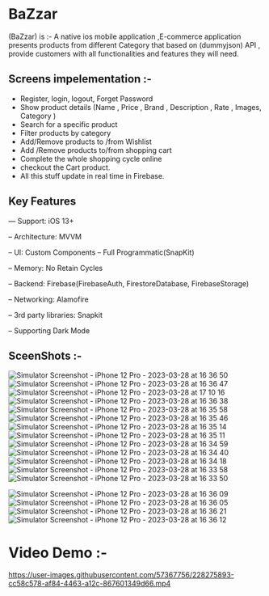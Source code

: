 # BaZzar
(BaZzar) is :-
A native ios mobile application ,E-commerce application presents products from different Category that based on (dummyjson) API , provide customers with all functionalities and features they will need.

## Screens impelementation :-
- Register, login, logout, Forget Password
- Show product details (Name , Price , Brand , Description , Rate , Images, Category )
- Search for a specific product
- Filter products by category
- Add/Remove products to /from Wishlist
- Add /Remove products to/from shopping cart
- Complete the whole shopping cycle online
-  checkout the Cart product.
-  All this stuff update in real time in Firebase.

## Key Features
— Support: iOS 13+

– Architecture: MVVM

– UI: Custom Components – Full Programmatic(SnapKit)

– Memory: No Retain Cycles

– Backend: Firebase(FirebaseAuth, FirestoreDatabase, FirebaseStorage)

– Networking: Alamofire

– 3rd party libraries: Snapkit

– Supporting Dark Mode


## SceenShots :-
![Simulator Screenshot - iPhone 12 Pro - 2023-03-28 at 16 36 50](https://user-images.githubusercontent.com/57367756/228286294-34703a0a-5cc2-432c-b9b1-ec955b1809a6.png)
![Simulator Screenshot - iPhone 12 Pro - 2023-03-28 at 16 36 47](https://user-images.githubusercontent.com/57367756/228286306-b1a90a07-8eee-4d49-80fc-52a3df6f67c0.png)
![Simulator Screenshot - iPhone 12 Pro - 2023-03-28 at 17 10 16](https://user-images.githubusercontent.com/57367756/228286146-b0f7de61-16e6-4e55-afd4-3a3013ae85ae.png)
![Simulator Screenshot - iPhone 12 Pro - 2023-03-28 at 16 36 38](https://user-images.githubusercontent.com/57367756/228286070-2fa5d92e-3fe7-48c0-ae07-cb4d55b53a29.png)
![Simulator Screenshot - iPhone 12 Pro - 2023-03-28 at 16 35 58](https://user-images.githubusercontent.com/57367756/228286081-8dfbc87b-5662-4aa4-9e8c-397158b648f7.png)
![Simulator Screenshot - iPhone 12 Pro - 2023-03-28 at 16 35 46](https://user-images.githubusercontent.com/57367756/228286091-0aabae6b-78b6-4042-8367-2662c3ff8abf.png)
![Simulator Screenshot - iPhone 12 Pro - 2023-03-28 at 16 35 14](https://user-images.githubusercontent.com/57367756/228286095-ba00807c-5bc1-4917-a945-4fcb86dde237.png)
![Simulator Screenshot - iPhone 12 Pro - 2023-03-28 at 16 35 11](https://user-images.githubusercontent.com/57367756/228286103-9d7cc282-086e-4554-9303-dfa084234add.png)
![Simulator Screenshot - iPhone 12 Pro - 2023-03-28 at 16 34 59](https://user-images.githubusercontent.com/57367756/228286113-04fde410-aaec-408c-8640-a081d97c13df.png)
![Simulator Screenshot - iPhone 12 Pro - 2023-03-28 at 16 34 40](https://user-images.githubusercontent.com/57367756/228286116-a89fa5bd-d4a2-4915-8c52-124b7c5869ec.png)
![Simulator Screenshot - iPhone 12 Pro - 2023-03-28 at 16 34 18](https://user-images.githubusercontent.com/57367756/228286122-858b15b1-0777-4f90-8bb7-6738587de0e3.png)
![Simulator Screenshot - iPhone 12 Pro - 2023-03-28 at 16 33 58](https://user-images.githubusercontent.com/57367756/228286129-a8cd982c-85c8-45dc-9109-db5daf34f574.png)
![Simulator Screenshot - iPhone 12 Pro - 2023-03-28 at 16 33 50](https://user-images.githubusercontent.com/57367756/228286140-e52dd1c7-7a98-4f0b-83c1-28f6c452f6b9.png)

![Simulator Screenshot - iPhone 12 Pro - 2023-03-28 at 16 36 09](https://user-images.githubusercontent.com/57367756/228286207-e11b78f7-667c-4b87-a793-1dff67b96695.png)
![Simulator Screenshot - iPhone 12 Pro - 2023-03-28 at 16 36 05](https://user-images.githubusercontent.com/57367756/228286218-372a768c-42b9-48cb-af4b-ab833c2e9620.png)
![Simulator Screenshot - iPhone 12 Pro - 2023-03-28 at 16 36 21](https://user-images.githubusercontent.com/57367756/228284794-5ef18d32-461c-465f-bad4-b3a6168a2c25.png)
![Simulator Screenshot - iPhone 12 Pro - 2023-03-28 at 16 36 12](https://user-images.githubusercontent.com/57367756/228284800-a63e20e7-3107-4ae5-8499-bef3a492c410.png)


# Video Demo :-
https://user-images.githubusercontent.com/57367756/228275893-cc58c578-af84-4463-a12c-867601349d66.mp4

